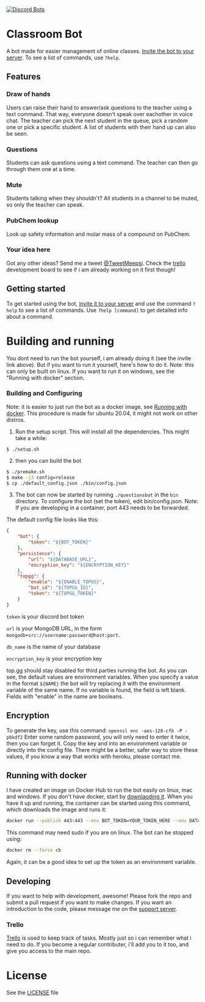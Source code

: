 [![Discord Bots](https://top.gg/api/widget/status/691945666896855072.svg)](https://top.gg/bot/691945666896855072)

# Classroom Bot

A bot made for easier management of online classes.
[Invite the bot to your server](https://discordapp.com/api/oauth2/authorize?client_id=691945666896855072&permissions=297888850&scope=bot).
To see a list of commands, use `?help`.

## Features

### Draw of hands
Users can raise their hand to answer/ask questions to the teacher using a text command. That way, everyone doesn't speak over eachother in voice chat. The teacher can pick the next student in the queue, pick a random one or pick a specific student. A list of students with their hand up can also be seen.

### Questions
Students can ask questions using a text command. The teacher can then go through them one at a time.

### Mute
Students talking when they shouldn't? All students in a channel to be muted, so only the teacher can speak.

### PubChem lookup
Look up safety information and molar mass of a compound on PubChem.

### Your idea here
Got any other ideas? Send me a tweet [@TweetMeepsi](https://twitter.com/TweetMeepsi). Check the [trello](https://trello.com/b/owJzJaVt/classroom-bot) development board to see if i am already working on it first though!

## Getting started
To get started using the bot, [invite it to your server](https://discordapp.com/api/oauth2/authorize?client_id=691945666896855072&permissions=297888850&scope=bot) and use the command `?help` to see a list of commands. Use `?help [command]` to get detailed info about a command.

# Building and running
You dont need to run the bot yourself, i am already doing it (see the invite link above). But if you want to run it yourself, here's how to do it. Note: this can only be built on linux. If you want to run it on windows, see the "Running with docker" section.

### Building and Configuring
Note: it is easier to just run the bot as a docker image, see [Running with docker](#Running-with-docker). This procedure is made for ubuntu 20.04, it might not work on other distros.

1. Run the setup script. This will install all the dependencies. This might take a while:

```
$ ./setup.sh
```


2. then you can build the bot
```sh
$ ./premake.sh
$ make -j3 config=release
$ cp ./default_config.json ./bin/config.json
```

3. The bot can now be started by running `./questionsbot` in the `bin` directory. To configure the bot (set the token), edit bin/config.json. Note: If you are developing in a container, port 443 needs to be forwarded.

The default config file looks like this:
```json
{
    "bot": {
        "token": "${BOT_TOKEN}"
    },
    "persistence": {
        "url": "${DATABASE_URL}",
        "encryption_key": "${ENCRYPTION_KEY}"
    },
    "topgg": {
        "enable": "${ENABLE_TOPGG}",
        "bot_id": "${TOPGG_ID}",
        "token": "${TOPGG_TOKEN}"
    }
}
```
`token` is your discord bot token

`url` is your MongoDB URL, in the form `mongodb+src://username:password@host:port`.

`db_name` is the name of your database

`encryption_key` is your encryption key

top.gg should stay disabled for third parties running the bot.
As you can see, the default values are environment variables. When you specify a value in the format `${NAME}` the bot will try replacing it with the environment variable of the same name. If no variable is found, the field is left blank.
Fields with "enable" in the name are booleans.

## Encryption
To generate the key, use this command:
`openssl enc -aes-128-cfb -P -pbkdf2`
Enter some random password, you will only need to enter it twice, then you can forget it.
Copy the key and into an environment variable or directly into the config file. There might be a better, safer way to store these values, if you know a way that works with heroku, please contact me.

## Running with docker
I have created an image on Docker Hub to run the bot easily on linux, mac and windows. If you don't have docker, start by [downlaoding it](https://www.docker.com/). When you have it up and running, the container can be started using this command, which downloads the image and runs it:
```sh
docker run --publish 443:443 --env BOT_TOKEN=YOUR_TOKEN_HERE --env DATABASE_URL=YOUR_DB_URL_HERE --env ENCRYPTION_KEY=YOUR_ENCRYPTION_KEY_HERE --detach --name cb meepdocker/classroom-bot:latest
```
This command may need sudo if you are on linux. The bot can be stopped using:
```sh
docker rm --force cb
```
Again, it can be a good idea to set up the token as an environment variable.

## Developing
If you want to help with development, awesome! Please fork the repo and submit a pull request if you want to make changes. If you want an introduction to the code, please message me on the [support server](https://discord.gg/dqmTAZY).

### Trello
[Trello](https://trello.com/b/owJzJaVt/classroom-bot) is used to keep track of tasks. Mostly just so i can remember what i need to do. If you become a regular contributer, i'll add you to it too, and give you access to the main repo.

# License
See the [LICENSE](LICENSE.txt) file
